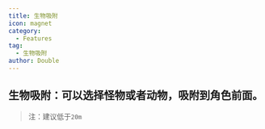 ```yaml
---
title: 生物吸附
icon: magnet
category:
  - Features
tag:
  - 生物吸附
author: Double
---
```


## 生物吸附：可以选择怪物或者动物，吸附到角色前面。
>注：建议低于`20m`

